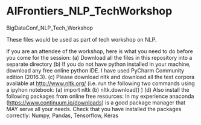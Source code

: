 # AIFrontiers_NLP_TechWorkshop
BigDataConf_NLP_Tech_Workshop

These files would be used as part of tech workshop on NLP.

If you are an attendee of the workshop, here is what you 
need to do before you come for the session: 
(a) Download all the files in this repository into a separate directory 
(b) If you do not have python installed in your machine, download any 
free online python IDE. I have used PyCharm Community edition (2016.3). 
(c) Please download nltk and download all the text corpora available 
at http://www.nltk.org/ (i.e. run the following two commands using a 
ipyhon notebook: (a) import nltk (b) nltk.download() ) 
(d) Also install the following packages from online free resources: 
In my experience anaconda (https://www.continuum.io/downloads) is a 
good package manager that MAY serve all your needs. Check that 
you have installed the packages correctly: 
Numpy, Pandas, Tensorflow, Keras
